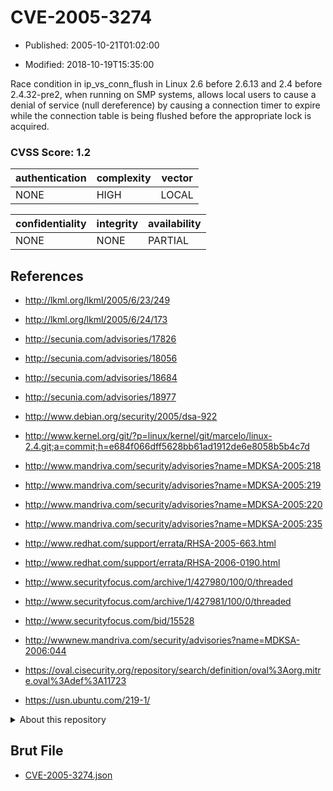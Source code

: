 # CVE-2005-3274

- Published: 2005-10-21T01:02:00

- Modified: 2018-10-19T15:35:00

Race condition in ip_vs_conn_flush in Linux 2.6 before 2.6.13 and 2.4 before 2.4.32-pre2, when running on SMP systems, allows local users to cause a denial of service (null dereference) by causing a connection timer to expire while the connection table is being flushed before the appropriate lock is acquired.

### CVSS Score: **1.2**

| authentication | complexity | vector |
| --- | --- | --- |
| NONE | HIGH | LOCAL |

| confidentiality | integrity | availability |
| --- | --- | --- |
| NONE | NONE | PARTIAL |

## References

* http://lkml.org/lkml/2005/6/23/249

* http://lkml.org/lkml/2005/6/24/173

* http://secunia.com/advisories/17826

* http://secunia.com/advisories/18056

* http://secunia.com/advisories/18684

* http://secunia.com/advisories/18977

* http://www.debian.org/security/2005/dsa-922

* http://www.kernel.org/git/?p=linux/kernel/git/marcelo/linux-2.4.git;a=commit;h=e684f066dff5628bb61ad1912de6e8058b5b4c7d

* http://www.mandriva.com/security/advisories?name=MDKSA-2005:218

* http://www.mandriva.com/security/advisories?name=MDKSA-2005:219

* http://www.mandriva.com/security/advisories?name=MDKSA-2005:220

* http://www.mandriva.com/security/advisories?name=MDKSA-2005:235

* http://www.redhat.com/support/errata/RHSA-2005-663.html

* http://www.redhat.com/support/errata/RHSA-2006-0190.html

* http://www.securityfocus.com/archive/1/427980/100/0/threaded

* http://www.securityfocus.com/archive/1/427981/100/0/threaded

* http://www.securityfocus.com/bid/15528

* http://wwwnew.mandriva.com/security/advisories?name=MDKSA-2006:044

* https://oval.cisecurity.org/repository/search/definition/oval%3Aorg.mitre.oval%3Adef%3A11723

* https://usn.ubuntu.com/219-1/

<details>
<summary>About this repository</summary> 

  This repository is part of the project [Live Hack CVE](https://github.com/Live-Hack-CVE). Main website can be found [www.live-hack.org](https://www.live-hack.org) 
  
  Made by [Sn0wAlice](https://github.com/Sn0wAlice) for the people that care about security and need to have a feed of the latest CVEs. Hope you enjoy it, don't forget to star the repo and follow me on [Twitter](https://twitter.com/Sn0wAlice) and [Github](https://github.com/Sn0wAlice). And that is my [personnal website](https://www.alice-snow.me/)

  - [Home Page](https://github.com/Live-Hack-CVE)
  - [Framework](https://github.com/Live-Hack-CVE/cve-framework)
  - [CVE database](https://github.com/Live-Hack-CVE/full_database)
  - [Changelog](https://github.com/Live-Hack-CVE/Changelog)
</details>

## Brut File

* [CVE-2005-3274.json](https://raw.githubusercontent.com/Live-Hack-CVE/full_database/main/cves/2005/CVE-2005-3274.json)

